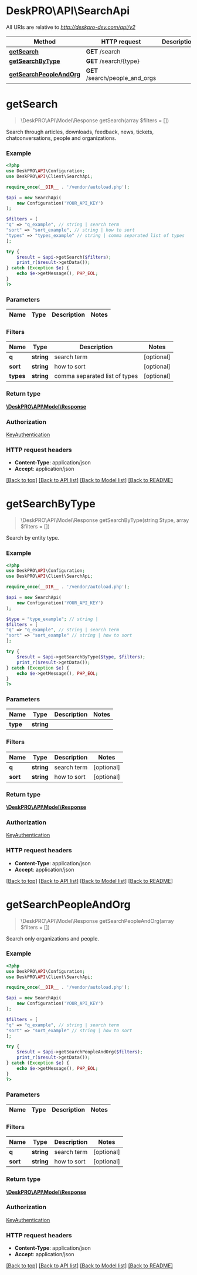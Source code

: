 # DeskPRO\API\SearchApi

All URIs are relative to *http://deskpro-dev.com/api/v2*

Method | HTTP request | Description
------------- | ------------- | -------------
[**getSearch**](SearchApi.md#getSearch) | **GET** /search | 
[**getSearchByType**](SearchApi.md#getSearchByType) | **GET** /search/{type} | 
[**getSearchPeopleAndOrg**](SearchApi.md#getSearchPeopleAndOrg) | **GET** /search/people_and_orgs | 


# **getSearch**
> \DeskPRO\API\Model\Response getSearch(array $filters = [])



Search through articles, downloads, feedback, news, tickets, chatconversations, people and organizations.

### Example
```php
<?php
use DeskPRO\API\Configuration;
use DeskPRO\API\Client\SearchApi;

require_once(__DIR__ . '/vendor/autoload.php');

$api = new SearchApi(
    new Configuration('YOUR_API_KEY')
);

$filters = [
"q" => "q_example", // string | search term
"sort" => "sort_example", // string | how to sort
"types" => "types_example" // string | comma separated list of types
];

try {
    $result = $api->getSearch($filters);
    print_r($result->getData());
} catch (Exception $e) {
    echo $e->getMessage(), PHP_EOL;
}
?>
```

### Parameters


Name | Type | Description  | Notes
------------- | ------------- | ------------- | -------------

### Filters


Name | Type | Description  | Notes
------------- | ------------- | ------------- | -------------
 **q** | **string**| search term | [optional]
 **sort** | **string**| how to sort | [optional]
 **types** | **string**| comma separated list of types | [optional]

### Return type

[**\DeskPRO\API\Model\Response**](../Model/Response.md)

### Authorization

[KeyAuthentication](../../README.md#KeyAuthentication)

### HTTP request headers

 - **Content-Type**: application/json
 - **Accept**: application/json

[[Back to top]](#) [[Back to API list]](../../README.md#documentation-for-api-endpoints) [[Back to Model list]](../../README.md#documentation-for-models) [[Back to README]](../../README.md)

# **getSearchByType**
> \DeskPRO\API\Model\Response getSearchByType(string $type, array $filters = [])



Search by entity type.

### Example
```php
<?php
use DeskPRO\API\Configuration;
use DeskPRO\API\Client\SearchApi;

require_once(__DIR__ . '/vendor/autoload.php');

$api = new SearchApi(
    new Configuration('YOUR_API_KEY')
);

$type = "type_example"; // string | 
$filters = [
"q" => "q_example", // string | search term
"sort" => "sort_example" // string | how to sort
];

try {
    $result = $api->getSearchByType($type, $filters);
    print_r($result->getData());
} catch (Exception $e) {
    echo $e->getMessage(), PHP_EOL;
}
?>
```

### Parameters


Name | Type | Description  | Notes
------------- | ------------- | ------------- | -------------
 **type** | **string**|  |

### Filters


Name | Type | Description  | Notes
------------- | ------------- | ------------- | -------------
 **q** | **string**| search term | [optional]
 **sort** | **string**| how to sort | [optional]

### Return type

[**\DeskPRO\API\Model\Response**](../Model/Response.md)

### Authorization

[KeyAuthentication](../../README.md#KeyAuthentication)

### HTTP request headers

 - **Content-Type**: application/json
 - **Accept**: application/json

[[Back to top]](#) [[Back to API list]](../../README.md#documentation-for-api-endpoints) [[Back to Model list]](../../README.md#documentation-for-models) [[Back to README]](../../README.md)

# **getSearchPeopleAndOrg**
> \DeskPRO\API\Model\Response getSearchPeopleAndOrg(array $filters = [])



Search only organizations and people.

### Example
```php
<?php
use DeskPRO\API\Configuration;
use DeskPRO\API\Client\SearchApi;

require_once(__DIR__ . '/vendor/autoload.php');

$api = new SearchApi(
    new Configuration('YOUR_API_KEY')
);

$filters = [
"q" => "q_example", // string | search term
"sort" => "sort_example" // string | how to sort
];

try {
    $result = $api->getSearchPeopleAndOrg($filters);
    print_r($result->getData());
} catch (Exception $e) {
    echo $e->getMessage(), PHP_EOL;
}
?>
```

### Parameters


Name | Type | Description  | Notes
------------- | ------------- | ------------- | -------------

### Filters


Name | Type | Description  | Notes
------------- | ------------- | ------------- | -------------
 **q** | **string**| search term | [optional]
 **sort** | **string**| how to sort | [optional]

### Return type

[**\DeskPRO\API\Model\Response**](../Model/Response.md)

### Authorization

[KeyAuthentication](../../README.md#KeyAuthentication)

### HTTP request headers

 - **Content-Type**: application/json
 - **Accept**: application/json

[[Back to top]](#) [[Back to API list]](../../README.md#documentation-for-api-endpoints) [[Back to Model list]](../../README.md#documentation-for-models) [[Back to README]](../../README.md)

